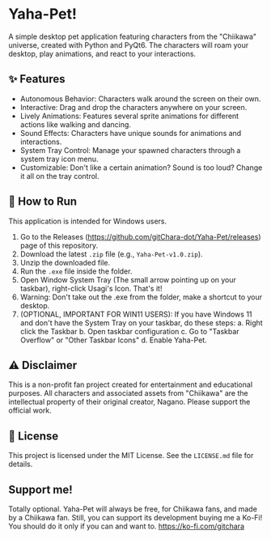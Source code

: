 # Yaha-Pet!

A simple desktop pet application featuring characters from the "Chiikawa" universe, created with Python and PyQt6. The characters will roam your desktop, play animations, and react to your interactions.

## ✨ Features

* Autonomous Behavior: Characters walk around the screen on their own.
* Interactive: Drag and drop the characters anywhere on your screen.
* Lively Animations: Features several sprite animations for different actions like walking and dancing.
* Sound Effects: Characters have unique sounds for animations and interactions.
* System Tray Control: Manage your spawned characters through a system tray icon menu.
* Customizable: Don't like a certain animation? Sound is too loud? Change it all on the tray control.

## 🚀 How to Run

This application is intended for Windows users.

1.  Go to the Releases (https://github.com/gitChara-dot/Yaha-Pet/releases) page of this repository.
2.  Download the latest `.zip` file (e.g., `Yaha-Pet-v1.0.zip`).
3.  Unzip the downloaded file.
4.  Run the `.exe` file inside the folder.
5.  Open Window System Tray (The small arrow pointing up on your taskbar), right-click Usagi's Icon. That's it!
6.  Warning: Don't take out the .exe from the folder, make a shortcut to your desktop.
7.  (OPTIONAL, IMPORTANT FOR WIN11 USERS): If you have Windows 11 and don't have the System Tray on your taskbar, do these steps:
    a. Right click the Taskbar
    b. Open taskbar configuration
    c. Go to "Taskbar Overflow" or "Other Taskbar Icons"
    d. Enable Yaha-Pet.

## ⚠️ Disclaimer

This is a non-profit fan project created for entertainment and educational purposes. All characters and associated assets from "Chiikawa" are the intellectual property of their original creator, Nagano. Please support the official work.

## 📄 License

This project is licensed under the MIT License. See the `LICENSE.md` file for details.

## Support me!
Totally optional. Yaha-Pet will always be free, for Chiikawa fans, and made by a Chiikawa fan. 
Still, you can support its development buying me a Ko-Fi! You should do it only if you can and want to.
https://ko-fi.com/gitchara
